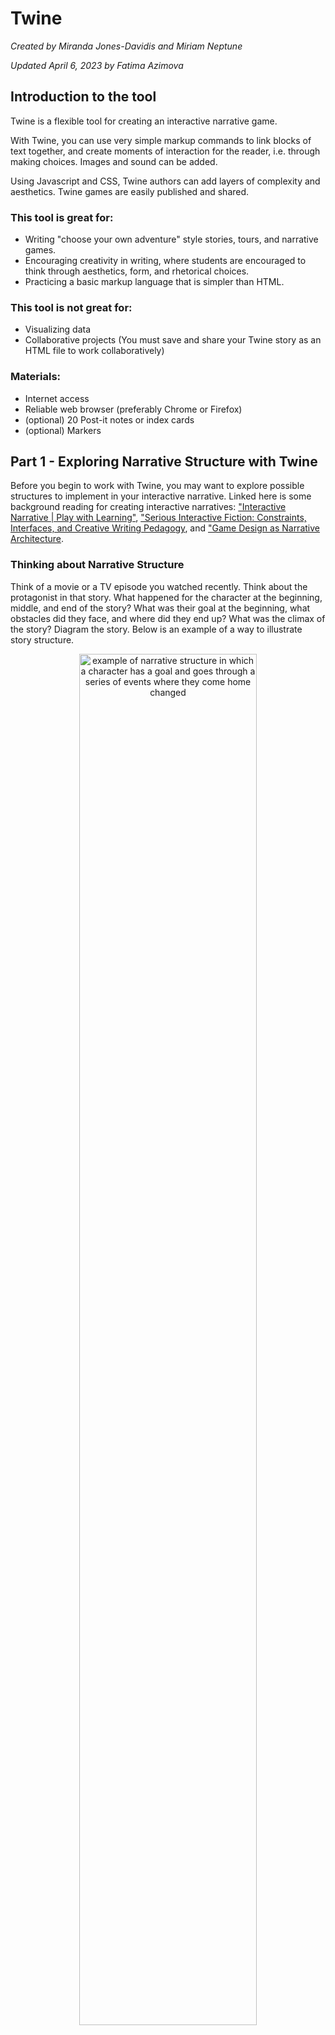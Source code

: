 # Twine

*Created by Miranda Jones-Davidis and Miriam Neptune*

*Updated April 6, 2023 by Fatima Azimova*

## Introduction to the tool

Twine is a flexible tool for creating an interactive narrative game.

With Twine, you can use very simple markup commands to link blocks of text together, and create moments of interaction for the reader, i.e. through making choices. Images and sound can be added.

Using Javascript and CSS, Twine authors can add layers of complexity and aesthetics. Twine games are easily published and shared.

### This tool is great for:

- Writing "choose your own adventure" style stories, tours, and narrative games.
- Encouraging creativity in writing, where students are encouraged to think through aesthetics, form, and rhetorical choices.
- Practicing a basic markup language that is simpler than HTML.

### This tool is not great for:

- Visualizing data
- Collaborative projects (You must save and share your Twine story as an HTML file to work collaboratively)

### Materials:

- Internet access
- Reliable web browser (preferably Chrome or Firefox)
- (optional) 20 Post-it notes or index cards
- (optional) Markers

## Part 1 - Exploring Narrative Structure with Twine

Before you begin to work with Twine, you may want to explore possible structures to implement in your interactive narrative. Linked here is some background reading for creating interactive narratives: ["Interactive Narrative | Play with Learning"](http://playwithlearning.com/2010/10/14/exploring-interactive-narrative-part-1-of-6/), ["Serious Interactive Fiction: Constraints, Interfaces, and Creative Writing Pedagogy](https://scholarworks.rit.edu/jcws/vol3/iss1/10/), and ["Game Design as Narrative Architecture](http://web.mit.edu/~21fms/People/henry3/games&narrative.html).

### Thinking about Narrative Structure

Think of a movie or a TV episode you watched recently. Think about the protagonist in that story. What happened for the character at the beginning, middle, and end of the story? What was their goal at the beginning, what obstacles did they face, and where did they end up? What was the climax of the story? Diagram the story. Below is an example of a way to illustrate story structure.

<p align="center">
  <img align="center" src="https://github.com/dhc-barnard/tutorials/blob/master/images/twine/narrative%20structure%201.jpg" width="75%" alt="example of narrative structure in which a character has a goal and goes through a series of events where they come home changed">
</p>

You can create a line and add some points, or list each plot point on a post it and try to arrange them in a shape indicating rising action, climax, falling action. Or maybe your story is circle, a straight line, or a non-linear experience! Twine has the capability to allow users to create branching narratives and multi-linear narratives, and you can explore these narrative types as you learn more about the tool.

## Part 2 - Twine Basics

In this section, we will:
1. Start a Twine story.
2. Learn basic markup to connect parts of a story.
3. Add or change the story.

### Step 1 - Getting Started

Go to [twinery.org](http://twinery.org/). Here, you have two options for using Twine: you can download the application onto your computer where files will be saved locally in your Documents folder, or you can access the website through your web browser, where stories are saved in the browser's local storage. If you decide to download the application onto your computer, click the download link for your type of computer on the yellow sticky note on the right-hand side of the page. Follow the prompts to download. If you decide to use Twine online, click "use it online" on the yellow sticky note on the right-hand side of the page.

Important things to remember when using Twine online are that clearing sessions and cookies in a browser may also clear the storage of Twine. **If you clear your browser's data, you'll lose your work!** Also, you need to use the same browser every time you use Twine because local storage is browser specific. Finally, anyone who uses your browser can see and make changes to your work if they access the Twine website. 

### Step 2 - Creating a New Story

To create a new story, click on the "+ new" symbol below the Story tab on the left of the page.

<img align="center" width="10%" src="https://github.com/dhc-barnard/tutorials/blob/master/images/twine/new_story.png" alt="Screen grab of New Story Button">

Name your story: enter a name for your story (you can change this later!) If you're planning to use the text from this tutorial, you can name your story "Strange Encounter in Space."

<p align="center">
  <img src="https://github.com/dhc-barnard/tutorials/blob/master/images/twine/3-name%20story.png" alt="Screen grab of naming story" width="75%">
</p>

Again, if you are using the browser-based version of Twine, the story file will be saved in your browser so if you erase your browser cache, your work will be deleted. Select 'Archive' from the Home screen to save your story as an html document.

<img align="right" width="20%" src="https://github.com/dhc-barnard/tutorials/blob/master/images/twine/2-archive.png" alt="Screen grab of Archive Button">

If you are using the desktop version of Twine, your story will be saved to your documents folder. If you would like to archive a particular version of your story, select "Archive" to save the most recently edited version as an html document. 

### Step 3 - Adding Content


After you name your story, you will find yourself at a page that looks like a blueprint. You are now in the Passages View, where you can view all of the passages of your story. Right now you only have one passage in the middle of the screen labelled "Untitled Passage."

<p align="center">
  <img src="https://github.com/dhc-barnard/tutorials/blob/master/images/twine/4-passage%20view.png" alt="Passages view" width="75%">
</p>

Double click the box to edit the passage.

<p align="center">
  <img align="center" width="30%" src="https://github.com/dhc-barnard/tutorials/blob/master/images/twine/5-untitled%20passage.png" alt="Double click this passage to edit">
</p>

Once opening the passage, you can edit its name (we're using "Arrival"), tags, and contents. To change the contents of the passage, double click the text "Double-click this passage to edit it" and add some content of your own. If you are just learning how to use twine, we suggest adding the following text:
 > As soon as the hatch of your ship, the Coriolis, opens, you see the creatures swarming around you. There are many of them, more than you can easily count, and they are all continuously in motion. </br>
[[Try talking to the creatures]]</br>
[[Walk down the ramp of your spaceship]]


You are now using hypertext markup! Each of these bracketed phrases will become a “block” or page in the story. When you are done editing, close the passage editor by using the Escape key or by clicking the "x" in the upper right corner.


### Step 4 - Continue Building Your Story

You are now in the Passages view and should see the two new blocks created by your markup. You can drag each passage while maintaining their connection to the initial passage block. For each new passage, double-click the block and add write in what you think happens next for each choice.

<p align="center">
  <img align="center" width="30%" src="https://github.com/dhc-barnard/tutorials/blob/master/images/twine/connected-passages.png" alt="Three passages connected with arrows.">
</p>

You can continue "branching" your narrative by additing additional choices. Remember to add two brackets around choice text in order for your text to become a link to a new passage (e.g. ``[[Open the door.]]``). 

At some point, you may wish for your reader to return to a specific passage. For example, they may fail a choice and be sent back to the beginning of the story. To connect a passage to an existing passage, add an error to the block notation. ``[[Arrival<- Start Over]]`` sends the reader back to the first passage in our story, titled "Arrival."  

Create a link back to the beginning on one of your passages. You can experiment more with links by reading the [Twine Wiki](http://twinery.org/wiki/twine2:how_to_create_links).


### Step 5 - Playing a Story

Now that you've added some text to your story, play your story to see how it looks!

Once you have closed the passage editor and are in Passage View, you can see the Story Menu at the bottom of the screen. This menu allows you to navigate, change, and play your story. Click on the "Play" button in the bottom right-hand corner of the screen.

<p align="center">
  <img align="center" src="https://github.com/dhc-barnard/tutorials/blob/master/images/twine/8-bottom%20menu.png" alt="story menu at the bottom of the screen" width="75%">
</p>

Your story will open as an HTML file in your web browser.


### Step 6 - Save your Story

<img align="right" width="20%" src="https://github.com/dhc-barnard/tutorials/blob/master/images/twine/17-publish%202.png" alt="pyramid icon and publish to file as HTML">

When you are ready to save and/or share your story, navigate to the menu bar and click on the triangle icon next to your story title. Select the option "Publish to File" to save your story as an HTML file that you can open in any browser to play.

## Part 3 - Personalizing Your Twine Story

In this section you will learn how to do the following with Twine:
1) Change your story's background color
2) Change font type, font size & font color
3) Customize a specific text block
4) Add an image

In this section you will be using [CSS](https://www.w3schools.com/css/) markup language to customize your Twine story. You will need no prior experience in CSS to do this exercise.
- CSS stands for Cascading Style Sheets.
- CSS instructs your browser on how to display content (HTML elements).
- CSS saves a lot of work. It can control the layout of multiple web pages all at once.

**Basic CSS Terms:**

Text Align - Chose between “Left”, ”Right”, & “Center"

Color - Color of text, name color e.g. Red or Hex e.g. #0635c9

Font Size - Choose any font size number e.g. 18pt

Font Family - Choose any web-safe font

Background Color - Change the color of the individual block

Padding - Distance of text from border (recommendation choose between 1%-15%)

### Changing Background Color

navigate to the menu bar and click on the triangle icon next to your story title, then select “Edit Story Stylesheet." The empty stylesheet can be used to enter CSS code. In this tutorial we will provide basic code that you can copy and paste into your own stylesheet

<p align="center">
  <img src="https://github.com/dhc-barnard/tutorials/blob/master/images/twine/stylesheet.png" alt="story stylesheet" width="18.4%"/>
  <img src="https://github.com/dhc-barnard/tutorials/blob/master/images/twine/miriam%20-%202%20before.png" alt="story style sheet before" width="35%"/>
  <img src="https://github.com/dhc-barnard/tutorials/blob/master/images/twine/miriam%20-%203%20after.png" alt="story style sheet after" width="35%" />
</p>

Copy and paste the CSS code below into your stylesheet. Change background-color to any other color e.g. from “White” to “Red”

```
tw-story {
background-color: White;
}
```

Advanced: Use a [hex number color code](https://www.w3schools.com/colors/colors_picker.asp) e.g. #ed2d2d

```
tw-story {
background-color: #ed2d2d;
}
```

To view your changes, exit the style sheet (no save needed) and click play. Check to see if you like the changes you made. You can always go back and change it to a different color.

<p align="center">
  <img align="center" src="https://github.com/dhc-barnard/tutorials/blob/master/images/twine/miriam%20-%205%20before.png" alt="story page before" width="44%"/>
  <img align="center" src="https://github.com/dhc-barnard/tutorials/blob/master/images/twine/miriam%20-%206%20after.png" alt="story page after" width="45%"/>
</p>

### Changing the Font

Open the story stylesheet. Copy and paste the CSS code below into your stylesheet.

```
tw-passage {
color: Blue;
font-family: garamond;
font-size: 100%;
}
```

Switch out the word "garamond" with any other web-safe font family. For example, you could use "Arial Black" or any other font listed at [w3schools.com](https://www.w3schools.com/cssref/css_websafe_fonts.asp).

Check to see if you like the changes you made by exiting the style sheet and clicking "play."

<p align="center">
  <img align="center" src="https://github.com/dhc-barnard/tutorials/blob/master/images/twine/miriam%20-%207%20before.png" alt="font before" width="45%"/>
  <img align="center" src="https://github.com/dhc-barnard/tutorials/blob/master/images/twine/miriam%20-%208%20after.png" alt="font after" width="43%"/>
</p>

### Changing the Font Color

You can change the color of your text by changing the color in your CSS code (shown below) to another color, e.g. from "Blue" to "Pink."  You can also change the color to a hex number color code. Once you've changed your code, check to see the changes you've made by exiting the style sheet and clicking "play."

```
tw-passage {
color: Blue;
font-family: garamond;
font-size: 20pt;
}
```
<p align="center">
  <img align="center" src="https://github.com/dhc-barnard/tutorials/blob/master/images/twine/miriam%20-%209%20before.png" alt="font color before" width="45%"/>
  <img align="center" src="https://github.com/dhc-barnard/tutorials/blob/master/images/twine/miriam%20-%2010%20after.png" alt="font color after" width="45%"/>
</p>

### Customizing a Specific Block of Text

The CSS codes used in earlier parts of this tutorial will automatically apply to your whole story on Twine, so if you only want to customize a specific text block, you can use the "tag" function.

<p align="center">
  <img align="center" src="https://github.com/dhc-barnard/tutorials/blob/master/images/twine/block%20text%202.png" alt="one specific block on the map" width="45%"/>
</p>

First, open a block and add a tag (e.g. "IMATS") with the "+Tag" button. Then, go back to your style sheet.

<p align="center">
  <img align="center" src="https://github.com/dhc-barnard/tutorials/blob/master/images/twine/block%20text%203.png" alt="edit block and add tag" width="50%">
  <img align="center" src="https://github.com/dhc-barnard/tutorials/blob/master/images/twine/block%20text%204.png" alt="go back to your style sheet" width="36%"/>
</p>

In order to change the style of the singular block, copy and paste the CSS code below into your style sheet.

```
tw-passage[tags~="IMATS"]{
text-align: center;
color: White;
font-size: 25pt;
font-family: Comic Sans MS;
background-color: Pink;
padding: 10%;
}
```

To customize your block, replace “IMATS” in the tw-passage[tags~="IMATS"] section to the name of the tag in the block you're trying to customize. Customize the style as you wish by changing the color, font family etc. as you did in the previous sections. Now that you've added a tag name to this set of code in your stylesheet, any changes you make to this block of code will only apply to the block in your story with the matching tag name.

### Adding an Image

First, choose an image that can be easily inserted into your Twine story. The image should have a url and either be your own image or be a copyright free image. Once you've found the image you'd like to use on Google or another website, right-click the image to "copy image address." Then, open the block you want to add your image to. Copy and paste the CSS code below into the block description (NOT the CSS style sheet). Replace the url in the code with the url you've copied.

<p align="center">
  <img align="center" src="https://github.com/dhc-barnard/tutorials/blob/master/images/twine/add%20image%201.png" alt="find image and right-click to copy address" width="41%">
  <img align="center" src="https://github.com/dhc-barnard/tutorials/blob/master/images/twine/add%20image%202.png" alt="open the block you want to add your image to" width="30%"/>
  <img align="center" src="https://github.com/dhc-barnard/tutorials/blob/master/images/twine/add%20image%203.png" alt="add CSS" width="27%"/>
  </p>

```
<style>
img {
max-width: 100%;
max-height 100%;
}
</style>

<img src=https://library.barnard.edu/ sites/default/files/inline-images/BLAIS-LIB-Peets_0.jpg></span>
```

Change the size of the image by changing the percentage of max-width and max-height. Your final code and final product might end up looking similar to the images below.

<p align="center">
  <img align="center" src="https://github.com/dhc-barnard/tutorials/blob/master/images/twine/add%20image%204.png" alt="final code" width="45%">
  <img align="center" src="https://github.com/dhc-barnard/tutorials/blob/master/images/twine/add%20image%205.png" alt="final product" width="49%"/>
</p>

# Reflections:

- What impact does branching narrative have on a story, and you as the reader? What are the challenges of writing in this way?
- How did creating multi-linear passages make you think differently about your project and its content?

# Resources:

## Examples of Successful Projects:

- [The Social Life of Data](https://sociallifeofdata.org/) - An educational experience created to allow users to explore how information is created, travels, and is contested across different media.

## Background Reading
- [“Interactive Narrative | Play with Learning.”](http://playwithlearning.com/2010/10/14/exploring-interactive-narrative-part-1-of-6/)
- Terry, Robert and Dusenberry, Lisa (2018) ["Serious Interactive Fiction: Constraints, Interfaces, and Creative Writing Pedagogy,"](https://scholarworks.rit.edu/jcws/vol3/iss1/10) Journal of Creative Writing Studies: Vol. 3 : Iss. 1 , Article 10.
- [“Branching Narrative from Borges to Twine | 60210-C • ELECTRONIC MEDIA STUDIO: Interactivity.”](http://cmuems.com/2015b/branching-narrative-from-borges-to-twine/)

## Other Guides & Tutorials:

- [The Twine Cookbook](http://twinery.org/cookbook/index.html) - A collection of tips and examples of how to use Twine. Also available on [Github](https://github.com/iftechfoundation/twine-cookbook).
- [The Interactive Fiction Community Forum](https://intfiction.org/c/authoring/twine/46) - A forum for discussions about how to use Twine.
- [The Twine Wiki](http://twinery.org/wiki/) - A wiki containing information on the history of Twine and how to use the program.
- [Twine Discord](https://discord.com/invite/n5dJvPp) - A Discord channel for Twine users to discuss their work and progress.
- [Twine Beginners Series](https://www.youtube.com/watch?v=iKFZhIHD7Xk&list) - A series of YouTube videos on how to use Twine.
- [W3Schools CSS Tutorials](https://www.w3schools.com/css/) - For more information on how to use CSS.

## Barnard Resources:

- Barnard faculty, staff, and students are free to reach out to the [DHC](https://digitalhumanities.barnard.edu/).
